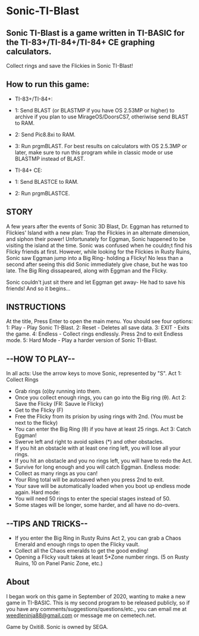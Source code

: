 # Sonic-TI-Blast
Sonic TI-Blast is a game written in TI-BASIC for the TI-83+/TI-84+/TI-84+ CE graphing calculators.
-----
Collect rings and save the Flickies in Sonic TI-Blast!

How to run this game:
--
- TI-83+/TI-84+:
- 1: Send BLAST (or BLASTMP if you have OS 2.53MP or higher) to archive if you plan to use MirageOS/DoorsCS7, otheriwise send BLAST to RAM. 
- 2: Send Pic8.8xi to RAM.
- 3: Run prgmBLAST. For best results on calculators with OS 2.5.3MP or later, make sure to run this program while in classic mode or use BLASTMP instead of BLAST.

- TI-84+ CE:
- 1: Send BLASTCE to RAM.
- 2: Run prgmBLASTCE.

STORY
--
A few years after the events of Sonic 3D Blast, Dr. Eggman has returned to Flickies' Island with a new plan: 
Trap the Flickies in an alternate dimension, and siphon their power!
Unfortunately for Eggman, Sonic happened to be visiting the island at the time.
Sonic was confused when he couldn;t find his Flicky friends at first.
However, while looking for the Flickies in Rusty Ruins, Sonic saw Eggman jump into a Big Ring- holding a Flicky!
No less than a second after seeing this did Sonic immediately give chase, but he was too late.
The Big Ring dissapeared, along with Eggman and the Flicky.

Sonic couldn't just sit there and let Eggman get away- He had to save his friends!
And so it begins...

INSTRUCTIONS
--
At the title, Press Enter to open the main menu. You should see four options:
1: Play - Play Sonic TI-Blast.
2: Reset - Deletes all save data. 
3: EXIT - Exits the game.
4: Endless - Collect rings endlessly. Press 2nd to exit Endless mode.
5: Hard Mode - Play a harder version of Sonic TI-Blast.

--HOW TO PLAY--
--
In all acts: Use the arrow keys to move Sonic, represented by "S".
 Act 1: Collect Rings
 - Grab rings (o)by running into them. 
 - Once you collect enough rings, you can go into the Big ring (θ).
 Act 2: Save the Flicky (FR: Sauve le Flicky)
 - Get to the Flicky (F)
 - Free the Flicky from its prision by using rings with 2nd. (You must be next to the flicky)
 - You can enter the Big Ring (θ) if you have at least 25 rings.
 Act 3: Catch Eggman!
 - Swerve left and right to avoid spikes (*) and other obstacles.
 - If you hit an obstacle with at least one ring left, you will lose all your rings. 
 - If you hit an obstacle and you no rings left, you will have to redo the Act.
 - Survive for long enough and you will catch Eggman.
 Endless mode:
 - Collect as many rings as you can! 
 - Your Ring total will be autosaved when you press 2nd to exit.
 - Your save will be automatically loaded when you boot up endless mode again.
 Hard mode:
 - You will need 50 rings to enter the special stages instead of 50.
 - Some stages will be longer, some harder, and all have no do-overs. 

--TIPS AND TRICKS--
--
 - If you enter the Big Ring in Rusty Ruins Act 2, you can grab a Chaos Emerald and enough rings to open the Flicky vault. 
 - Collect all the Chaos emeralds to get the good ending!
 - Opening a Flicky vault takes at least 5*Zone number rings. (5 on Rusty Ruins, 10 on Panel Panic Zone, etc.)

About
--
I began work on this game in September of 2020, wanting to make a new game in TI-BASIC.
This is my second program to be released publicly, so if you have any comments/suggestions/questions/etc.,
you can email me at weedleninja88@gmail.com or message me on cemetech.net.

Game by Oxiti8.
Sonic is owned by SEGA.
